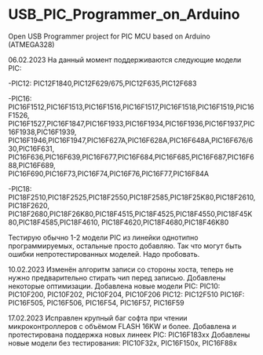 # USB_PIC_Programmer_on_Arduino
Open USB Programmer project for PIC MCU based on Arduino (ATMEGA328)

06.02.2023
На данный момент поддерживаются следующие модели PIC:

-PIC12: PIC12F1840,PIC12F629/675,PIC12F635,PIC12F683

-PIC16: PIC16F1512,PIC16F1513,PIC16F1516,PIC16F1517,PIC16F1518,PIC16F1519,PIC16F1526,
PIC16F1527,PIC16F1847,PIC16F1933,PIC16F1934,PIC16F1936,PIC16F1937,PIC16F1938,PIC16F1939,
PIC16F1946,PIC16F1947,PIC16F627A,PIC16F628A,PIC16F648A,PIC16F676/630,PIC16F631,
PIC16F636,PIC16F639,PIC16F677,PIC16F684,PIC16F685,PIC16F687,PIC16F688,PIC16F689,
PIC16F690,PIC16F73,PIC16F74,PIC16F76,PIC16F77,PIC16F84A

-PIC18: PIC18F2510,PIC18F2525,PIC18F2550,PIC18F2585,PIC18F25K80,PIC18F2610,PIC18F2620,
PIC18F2680,PIC18F26K80,PIC18F4515,PIC18F4525,PIC18F4550,PIC18F45K80,PIC18F4585,PIC18F4610,
PIC18F4620,PIC18F4680,PIC18F46K80

Тестирую обычно 1-2 модели PIC из линейки однотипно программируемых, остальные просто 
добавляю. Так что могут быть ошибки непротестированных моделей. Надо пробовать.

10.02.2023
Изменён алгоритм записи со стороны хоста, теперь не нужно предварительно стирать чип перед записью. Добавлены некоторые оптимизации.
Добавлена новые модели PIC:
PIC10: PIC10F200, PIC10F202, PIC10F204, PIC10F206
PIC12: PIC12F510
PIC16F: PIC16F505, PIC16F506, PIC16F54, PIC16F57, PIC16F59

17.02.2023
Исправлен крупный баг софта при чтении микроконтроллеров с объёмом FLASH 16KW и более.
Добавлена и протестирована поддержка новых линеек PIC:
PIC16F183xx
Добавлены новые модели без тестирования:
PIC10F32x, PIC16F150x, PIC16F88x
